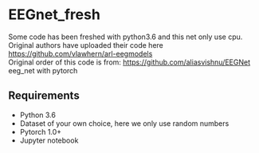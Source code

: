 # EEGnet_fresh
Some code has been freshed with python3.6 and this net only use cpu.  
Original authors have uploaded their code here https://github.com/vlawhern/arl-eegmodels  
Original order of this code is from: https://github.com/aliasvishnu/EEGNet   
eeg_net with pytorch

## Requirements
* Python 3.6  
* Dataset of your own choice, here we only use random numbers  
* Pytorch 1.0+  
* Jupyter notebook  
